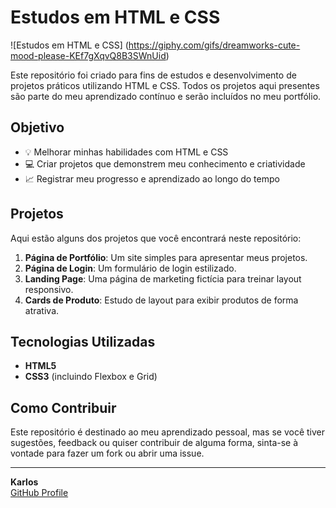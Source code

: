 # Estudos em HTML e CSS

![Estudos em HTML e CSS] 
(https://giphy.com/gifs/dreamworks-cute-mood-please-KEf7gXqvQ8B3SWnUid) 

Este repositório foi criado para fins de estudos e desenvolvimento de projetos práticos utilizando HTML e CSS. Todos os projetos aqui presentes são parte do meu aprendizado contínuo e serão incluídos no meu portfólio.

## Objetivo

- 💡 Melhorar minhas habilidades com HTML e CSS
- 💻 Criar projetos que demonstrem meu conhecimento e criatividade
- 📈 Registrar meu progresso e aprendizado ao longo do tempo

## Projetos

Aqui estão alguns dos projetos que você encontrará neste repositório:

1. **Página de Portfólio**: Um site simples para apresentar meus projetos.
2. **Página de Login**: Um formulário de login estilizado.
3. **Landing Page**: Uma página de marketing fictícia para treinar layout responsivo.
4. **Cards de Produto**: Estudo de layout para exibir produtos de forma atrativa.

## Tecnologias Utilizadas

- **HTML5**
- **CSS3** (incluindo Flexbox e Grid)

## Como Contribuir

Este repositório é destinado ao meu aprendizado pessoal, mas se você tiver sugestões, feedback ou quiser contribuir de alguma forma, sinta-se à vontade para fazer um fork ou abrir uma issue.

---

**Karlos**  
[GitHub Profile](https://github.com/karlosqwer) 

